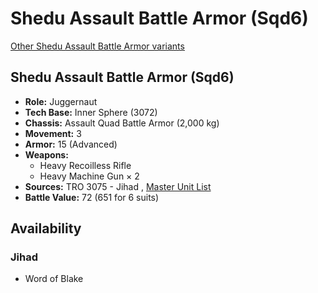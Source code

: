 # Shedu Assault Battle Armor (Sqd6) 

[Other Shedu Assault Battle Armor variants](../shedu_assault_battle_armor.md) 

## Shedu Assault Battle Armor (Sqd6) 

- **Role:** Juggernaut 
- **Tech Base:** Inner Sphere (3072) 
- **Chassis:** Assault Quad Battle Armor (2,000 kg) 
- **Movement:** 3 
- **Armor:** 15 (Advanced) 
- **Weapons:** 
  - Heavy Recoilless Rifle 
  - Heavy Machine Gun × 2 
- **Sources:** TRO 3075 - Jihad , [Master Unit List](http://masterunitlist.info/Unit/Details/9037) 
- **Battle Value:** 72 (651 for 6 suits) 

## Availability 

### Jihad 

- Word of Blake 

